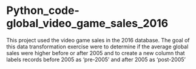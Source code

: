 # Python_code-global_video_game_sales_2016
This project used the video game sales in the 2016 database. The goal of this data transformation exercise were to determine if the average global sales were higher before or after 2005 and to create a new column that labels records before 2005 as ‘pre-2005’ and after 2005 as ‘post-2005’
